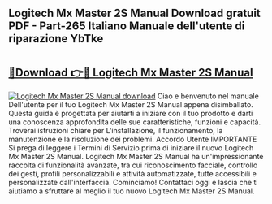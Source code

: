 ## Logitech Mx Master 2S Manual Download gratuit PDF - Part-265 Italiano Manuale dell'utente di riparazione YbTke

# <h2><a href="http://dffn5b.blite.top/?on=Logitech+Mx+Master+2S+Manual">🔗Download 👉🔴 Logitech Mx Master 2S Manual</a></h2>

[![Logitech Mx Master 2S Manual download](https://i.imgur.com/lujVjoI.png)](http://dffn5b.blite.top/?on=Logitech+Mx+Master+2S+Manual)
Ciao e benvenuto nel manuale Dell'utente per il tuo Logitech Mx Master 2S Manual appena disimballato. Questa guida è progettata per aiutarti a iniziare con il tuo prodotto e darti una conoscenza approfondita delle sue caratteristiche, funzioni e capacità. Troverai istruzioni chiare per L'installazione, il funzionamento, la manutenzione e la risoluzione dei problemi. Accordo Utente IMPORTANTE Si prega di leggere i Termini di Servizio prima di iniziare il nuovo Logitech Mx Master 2S Manual. Logitech Mx Master 2S Manual ha un'impressionante raccolta di funzionalità avanzate, tra cui riconoscimento facciale, controllo dei gesti, profili personalizzabili e attività automatizzate, tutte accessibili e personalizzate dall'interfaccia. Cominciamo! Contattaci oggi e lascia che ti aiutiamo a sfruttare al meglio il tuo nuovo Logitech Mx Master 2S Manual.
